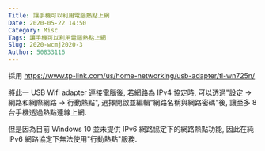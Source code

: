 ```yaml
---
Title: 讓手機可以利用電腦熱點上網
Date: 2020-05-22 14:50
Category: Misc
Tags: 讓手機可以利用電腦熱點上網
Slug: 2020-wcmj2020-3
Author: 50833116
---
```


<!-- PELICAN_END_SUMMARY -->

採用 https://www.tp-link.com/us/home-networking/usb-adapter/tl-wn725n/

將此一 USB Wifi adapter 連接電腦後, 若網路為 IPv4 協定時, 可以透過"設定 -> 網路和網際網路 -> 行動熱點", 選擇開啟並編輯"網路名稱與網路密碼"後, 讓至多 8 台手機透過熱點連線上網.

但是因為目前 Windows 10 並未提供 IPv6 網路協定下的網路熱點功能, 因此在純 IPv6 網路協定下無法使用"行動熱點"服務.
